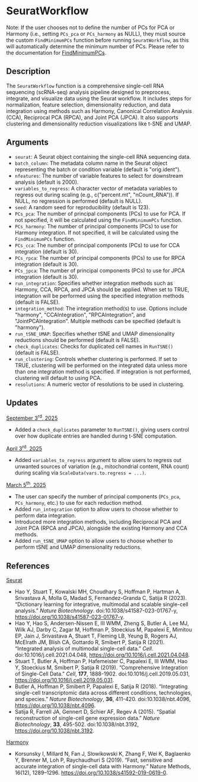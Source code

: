 # SeuratWorkflow
Note: If the user chooses not to define the number of PCs for PCA or Harmony (i.e., setting `PCs_pca` or `PCs_harmony` as NULL), they must source the custom `FindMinimumPCs` function before running `SeuratWorkflow`, as this will automatically determine the minimum number of PCs. Please refer to the documentation for [FindMinimumPCs](https://github.com/vickinformatics/FindMinimumPCs).

## Description
The `SeuratWorkflow` function is a comprehensive single-cell RNA sequencing (scRNA-seq) analysis pipeline designed to preprocess, integrate, and visualize data using the Seurat workflow. It includes steps for normalization, feature selection, dimensionality reduction, and data integration using methods such as Harmony, Canonical Correlation Analysis (CCA), Reciprocal PCA (RPCA), and Joint PCA (JPCA). It also supports clustering and dimensionality reduction visualizations like t-SNE and UMAP.

## Arguments
- `seurat`: A Seurat object containing the single-cell RNA sequencing data.
- `batch_column`: The metadata column name in the Seurat object representing the batch or condition variable (default is "orig.ident").
- `nfeatures`: The number of variable features to select for downstream analysis (default is 2000).
- `variables_to_regress`: A character vector of metadata variables to regress out during scaling (e.g., c("percent.mt", "nCount_RNA")). If NULL, no regression is performed (default is NULL).
- `seed`: A random seed for reproducibility (default is 123).
- `PCs_pca`: The number of principal components (PCs) to use for PCA. If not specified, it will be calculated using the `FindMinimumPCs` function.
- `PCs_harmony`: The number of principal components (PCs) to use for Harmony integration. If not specified, it will be calculated using the `FindMinimumPCs` function.
- `PCs_cca`: The number of principal components (PCs) to use for CCA integration (default is 30).
- `PCs_rpca`: The number of principal components (PCs) to use for RPCA integration (default is 30).
- `PCs_jpca`: The number of principal components (PCs) to use for JPCA integration (default is 30).
- `run_integration`: Specifies whether integration methods such as Harmony, CCA, RPCA, and JPCA should be applied. When set to TRUE, integration will be performed using the specified integration methods (default is FALSE).
- `integration_method`: The integration method(s) to use. Options include "harmony", "CCAIntegration", "RPCAIntegration", and "JointPCAIntegration". Multiple methods can be specified (default is "harmony").
- `run_tSNE_UMAP`: Specifies whether tSNE and UMAP dimensionality reductions should be performed (default is FALSE).
- `check_duplicates`: Checks for duplicated cell names in `RunTSNE()` (default is FALSE).
- `run_clustering`: Controls whether clustering is performed. If set to TRUE, clustering will be performed on the integrated data unless more than one integration method is specified. If integration is not performed, clustering will default to using PCA.
- `resolutions`: A numeric vector of resolutions to be used in clustering.

## Updates
<ins>September 3<sup>rd</sup>, 2025</ins>
- Added a `check_duplicates` parameter to `RunTSNE()`, giving users control over how duplicate entries are handled during t-SNE computation.

<ins>April 3<sup>rd</sup>, 2025</ins>
- Added `variables_to_regress` argument to allow users to regress out unwanted sources of variation (e.g., mitochondrial content, RNA count) during scaling via `ScaleData(vars.to.regress = ...)`.

<ins>March 5<sup>th</sup>, 2025</ins>
- The user can specify the number of principal components (`PCs_pca`, `PCs_harmony`, etc.) to use for each reduction method.
- Added `run_integration` option to allow users to choose whether to perform data integration.
- Introduced more integration methods, including Reciprocal PCA and Joint PCA (RPCA and JPCA), alongside the existing Harmony and CCA methods.
- Added `run_tSNE_UMAP` option to allow users to choose whether to perform tSNE and UMAP dimensionality reductions.

## References
<ins>Seurat</ins>
- Hao Y, Stuart T, Kowalski MH, Choudhary S, Hoffman P, Hartman A, Srivastava A, Molla G, Madad S, Fernandez-Granda C, Satija R (2023). “Dictionary learning for integrative, multimodal and scalable single-cell analysis.” _Nature Biotechnology_. doi:10.1038/s41587-023-01767-y, https://doi.org/10.1038/s41587-023-01767-y.
- Hao Y, Hao S, Andersen-Nissen E, III WMM, Zheng S, Butler A, Lee MJ, Wilk AJ, Darby C, Zagar M, Hoffman P, Stoeckius M, Papalexi E, Mimitou EP, Jain J, Srivastava A, Stuart T, Fleming LB, Yeung B, Rogers AJ, McElrath JM, Blish CA, Gottardo R, Smibert P, Satija R (2021). “Integrated analysis of multimodal single-cell data.” _Cell_. doi:10.1016/j.cell.2021.04.048, https://doi.org/10.1016/j.cell.2021.04.048.
- Stuart T, Butler A, Hoffman P, Hafemeister C, Papalexi E, III WMM, Hao Y, Stoeckius M, Smibert P, Satija R (2019). “Comprehensive Integration of Single-Cell Data.” _Cell_, **177**, 1888-1902. doi:10.1016/j.cell.2019.05.031, https://doi.org/10.1016/j.cell.2019.05.031.
- Butler A, Hoffman P, Smibert P, Papalexi E, Satija R (2018). “Integrating single-cell transcriptomic data across different conditions, technologies, and species.” _Nature Biotechnology_, **36**, 411-420. doi:10.1038/nbt.4096, https://doi.org/10.1038/nbt.4096.
- Satija R, Farrell JA, Gennert D, Schier AF, Regev A (2015). “Spatial reconstruction of single-cell gene expression data.” _Nature Biotechnology_, **33**, 495-502. doi:10.1038/nbt.3192, https://doi.org/10.1038/nbt.3192.

<ins>Harmony</ins>
- Korsunsky I, Millard N, Fan J, Slowikowski K, Zhang F, Wei K, Baglaenko Y, Brenner M, Loh P, Raychaudhuri S (2019). “Fast, sensitive and accurate integration of single-cell data with Harmony.” Nature Methods, 16(12), 1289–1296. https://doi.org/10.1038/s41592-019-0619-0.
